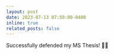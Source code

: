 ```yaml
---
layout: post
date: 2023-07-13 07:59:00-0400
inline: true
related_posts: false
---
```

Successfully defended my MS Thesis! 🙏🏼
